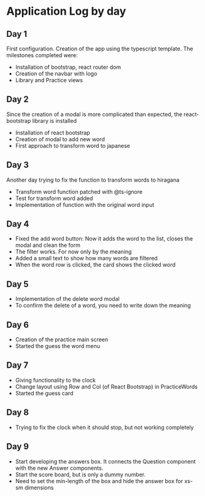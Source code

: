 # Application Log by day

## Day 1

First configuration. Creation of the app using the typescript template. The milestones completed were:

-   Installation of bootstrap, react router dom
-   Creation of the navbar with logo
-   Library and Practice views

## Day 2

Since the creation of a modal is more complicated than expected, the react-bootstrap library is installed

-   Installation of react bootstrap
-   Creation of modal to add new word
-   First approach to transform word to japanese

## Day 3

Another day trying to fix the function to transform words to hiragana

-   Transform word function patched with @ts-ignore
-   Test for transform word added
-   Implementation of function with the original word input

## Day 4

-   Fixed the add word button: Now it adds the word to the list, closes the modal and clean the form
-   The filter works. For now only by the meaning
-   Added a small text to show how many words are filtered
-   When the word row is clicked, the card shows the clicked word

## Day 5

-   Implementation of the delete word modal
-   To confirm the delete of a word, you need to write down the meaning

## Day 6

-   Creation of the practice main screen
-   Started the guess the word menu

## Day 7

-   Giving functionality to the clock
-   Change layout using Row and Col (of React Bootstrap) in PracticeWords
-   Started the guess card

## Day 8

-   Trying to fix the clock when it should stop, but not working completely

## Day 9

-   Start developing the answers box. It connects the Question component with the new Answer components.
-   Start the score board, but is only a dummy number.
-   Need to set the min-length of the box and hide the answer box for xs-sm dimensions
